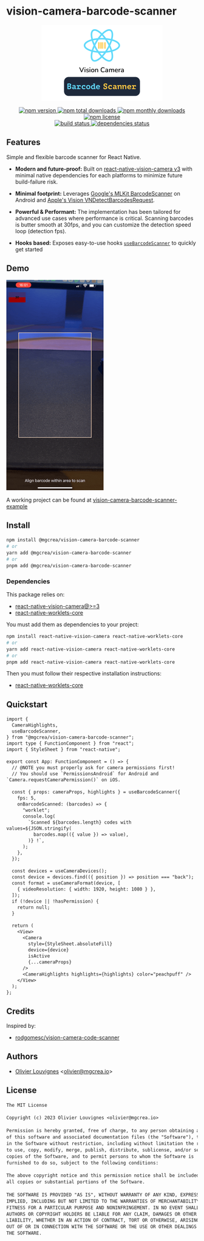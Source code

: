 # vision-camera-barcode-scanner

<!-- markdownlint-disable MD033 -->
<p align="center">
  <a href="https://mgcrea.github.io/vision-camera-barcode-scanner">
    <img src="./.github/assets/logo.png" alt="logo" width="320" height="200"/>
  </a>
</p>
<p align="center">
  <a href="https://www.npmjs.com/package/@mgcrea/vision-camera-barcode-scanner">
    <img src="https://img.shields.io/npm/v/@mgcrea/vision-camera-barcode-scanner.svg?style=for-the-badge" alt="npm version" />
  </a>
  <a href="https://www.npmjs.com/package/@mgcrea/vision-camera-barcode-scanner">
    <img src="https://img.shields.io/npm/dt/@mgcrea/vision-camera-barcode-scanner.svg?style=for-the-badge" alt="npm total downloads" />
  </a>
  <a href="https://www.npmjs.com/package/@mgcrea/vision-camera-barcode-scanner">
    <img src="https://img.shields.io/npm/dm/@mgcrea/vision-camera-barcode-scanner.svg?style=for-the-badge" alt="npm monthly downloads" />
  </a>
  <a href="https://www.npmjs.com/package/@mgcrea/vision-camera-barcode-scanner">
    <img src="https://img.shields.io/npm/l/@mgcrea/vision-camera-barcode-scanner.svg?style=for-the-badge" alt="npm license" />
  </a>
  <br />
  <a href="https://github.com/mgcrea/vision-camera-barcode-scanner/actions/workflows/main.yaml">
    <img src="https://img.shields.io/github/actions/workflow/status/mgcrea/vision-camera-barcode-scanner/main.yaml?style=for-the-badge&branch=master" alt="build status" />
  </a>
  <a href="https://depfu.com/github/mgcrea/vision-camera-barcode-scanner">
    <img src="https://img.shields.io/depfu/dependencies/github/mgcrea/vision-camera-barcode-scanner?style=for-the-badge" alt="dependencies status" />
  </a>
</p>
<!-- markdownlint-enable MD037 -->

## Features

Simple and flexible barcode scanner for React Native.

- **Modern and future-proof:** Built on [react-native-vision-camera v3](https://github.com/mrousavy/react-native-vision-camera) with minimal native dependencies for each platforms to minimize future build-failure risk.

- **Minimal footprint:** Leverages [Google's MLKit BarcodeScanner](https://developers.google.com/android/reference/com/google/mlkit/vision/barcode/package-summary) on Android and [Apple's Vision VNDetectBarcodesRequest](https://developer.apple.com/documentation/vision/vndetectbarcodesrequest).

- **Powerful & Performant:** The implementation has been tailored for advanced use cases where performance is critical. Scanning barcodes is butter smooth at 30fps, and you can customize the detection speed loop (detection fps).

- **Hooks based:** Exposes easy-to-use hooks [`useBarcodeScanner`](./src/hooks/useBarcodeScanner.ts) to quickly get started

<!-- Check the [**Documentation**](https://mgcrea.github.io/vision-camera-barcode-scanner/) for usage details. -->

## Demo

![demo](./.github/assets/demo.gif)

A working project can be found at [vision-camera-barcode-scanner-example](./example)

## Install

```bash
npm install @mgcrea/vision-camera-barcode-scanner
# or
yarn add @mgcrea/vision-camera-barcode-scanner
# or
pnpm add @mgcrea/vision-camera-barcode-scanner
```

### Dependencies

This package relies on:

- [react-native-vision-camera@>=3](https://github.com/mrousavy/react-native-vision-camera)
- [react-native-worklets-core](https://github.com/margelo/react-native-worklets-core)

You must add them as dependencies to your project:

```bash
npm install react-native-vision-camera react-native-worklets-core
# or
yarn add react-native-vision-camera react-native-worklets-core
# or
pnpm add react-native-vision-camera react-native-worklets-core
```

Then you must follow their respective installation instructions:

- [react-native-worklets-core](https://github.com/margelo/react-native-worklets-core#installation)

## Quickstart

```tsx
import {
  CameraHighlights,
  useBarcodeScanner,
} from "@mgcrea/vision-camera-barcode-scanner";
import type { FunctionComponent } from "react";
import { StyleSheet } from "react-native";

export const App: FunctionComponent = () => {
  // @NOTE you must properly ask for camera permissions first!
  // You should use `PermissionsAndroid` for Android and `Camera.requestCameraPermission()` on iOS.

  const { props: cameraProps, highlights } = useBarcodeScanner({
    fps: 5,
    onBarcodeScanned: (barcodes) => {
      "worklet";
      console.log(
        `Scanned ${barcodes.length} codes with values=${JSON.stringify(
          barcodes.map(({ value }) => value),
        )} !`,
      );
    },
  });

  const devices = useCameraDevices();
  const device = devices.find(({ position }) => position === "back");
  const format = useCameraFormat(device, [
    { videoResolution: { width: 1920, height: 1080 } },
  ]);
  if (!device || !hasPermission) {
    return null;
  }

  return (
    <View>
      <Camera
        style={StyleSheet.absoluteFill}
        device={device}
        isActive
        {...cameraProps}
      />
      <CameraHighlights highlights={highlights} color="peachpuff" />
    </View>
  );
};
```

## Credits

Inspired by:

- [rodgomesc/vision-camera-code-scanner](https://github.com/rodgomesc/vision-camera-code-scanner)

## Authors

- [Olivier Louvignes](https://github.com/mgcrea) <<olivier@mgcrea.io>>

## License

```txt
The MIT License

Copyright (c) 2023 Olivier Louvignes <olivier@mgcrea.io>

Permission is hereby granted, free of charge, to any person obtaining a copy
of this software and associated documentation files (the "Software"), to deal
in the Software without restriction, including without limitation the rights
to use, copy, modify, merge, publish, distribute, sublicense, and/or sell
copies of the Software, and to permit persons to whom the Software is
furnished to do so, subject to the following conditions:

The above copyright notice and this permission notice shall be included in
all copies or substantial portions of the Software.

THE SOFTWARE IS PROVIDED "AS IS", WITHOUT WARRANTY OF ANY KIND, EXPRESS OR
IMPLIED, INCLUDING BUT NOT LIMITED TO THE WARRANTIES OF MERCHANTABILITY,
FITNESS FOR A PARTICULAR PURPOSE AND NONINFRINGEMENT. IN NO EVENT SHALL THE
AUTHORS OR COPYRIGHT HOLDERS BE LIABLE FOR ANY CLAIM, DAMAGES OR OTHER
LIABILITY, WHETHER IN AN ACTION OF CONTRACT, TORT OR OTHERWISE, ARISING FROM,
OUT OF OR IN CONNECTION WITH THE SOFTWARE OR THE USE OR OTHER DEALINGS IN
THE SOFTWARE.
```
